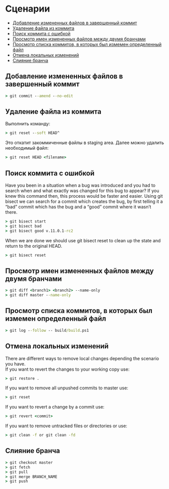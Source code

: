# Сценарии
* [Добавление измененных файлов в завершенный коммит](#добавление-измененных-файлов-в-завершенный-коммит)
* [Удаление файла из коммита]()
* [Поиск коммита с ошибкой]()
* [Просмотр имен измененных файлов между двумя бранчами]()
* [Просмотр списка коммитов, в которых был измемен определенный файл]()
* [Отмена локальных изменений]()
* [Слияние бранча]()
## Добавление измененных файлов в завершенный коммит
```cmd
> git commit --amend --no-edit
```
## Удаление файла из коммита
Выполнить команду:
```cmd
> git reset --soft HEAD^
```
Это откатит закоммиченные файлы в staging area. Далее можно удалить необходимый файл:
```cmd
> git reset HEAD <filename>
```
## Поиск коммита с ошибкой
Have you been in a situation when a bug was introduced and you had to search when and what exactly was changed for this bug to appear? If you knew this command then, this process would be faster and easier. Using git bisect we can search for a commit which creates the bug, by first telling it a “bad” commit which has the bug and a “good” commit where it wasn’t there.
```cmd
> git bisect start
> git bisect bad
> git bisect good v.11.0.1-rc2
```
When we are done we should use git bisect reset to clean up the state and return to the original HEAD.
```cmd
> git bisect reset
```
## Просмотр имен измененных файлов между двумя бранчами
```cmd
> git diff <branch1> <branch2> --name-only
> git diff master --name-only
```
## Просмотр списка коммитов, в которых был измемен определенный файл
```cmd
> git log --follow -- build/build.ps1
```
## Отмена локальных изменений
There are different ways to remove local changes depending the scenario you have.  
If you want to revert the changes to your working copy use:
```cmd
> git restore .
```
If you want to remove all unpushed commits to master use:
```cmd
> git reset
```
If you want to revert a change by a commit use:
```cmd
> git revert <commit>
```
If you want to remove untracked files or directories or use:
```cmd
> git clean -f or git clean -fd
```
## Слияние бранча
```cmd
> git checkout master
> git fetch
> git pull
> git merge BRANCH_NAME
> git push
```
